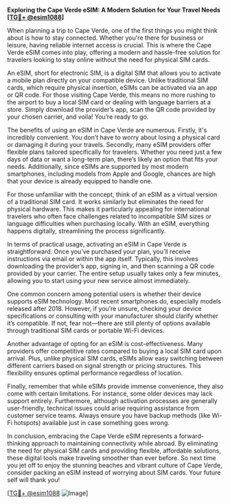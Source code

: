 **Exploring the Cape Verde eSIM: A Modern Solution for Your Travel Needs [[TG💪+ @esim1088](https://t.me/s/esim1088)]**

When planning a trip to Cape Verde, one of the first things you might think about is how to stay connected. Whether you're there for business or leisure, having reliable internet access is crucial. This is where the Cape Verde eSIM comes into play, offering a modern and hassle-free solution for travelers looking to stay online without the need for physical SIM cards.

An eSIM, short for electronic SIM, is a digital SIM that allows you to activate a mobile plan directly on your compatible device. Unlike traditional SIM cards, which require physical insertion, eSIMs can be activated via an app or QR code. For those visiting Cape Verde, this means no more rushing to the airport to buy a local SIM card or dealing with language barriers at a store. Simply download the provider’s app, scan the QR code provided by your chosen carrier, and voila! You’re ready to go.

The benefits of using an eSIM in Cape Verde are numerous. Firstly, it's incredibly convenient. You don’t have to worry about losing a physical card or damaging it during your travels. Secondly, many eSIM providers offer flexible plans tailored specifically for travelers. Whether you need just a few days of data or want a long-term plan, there’s likely an option that fits your needs. Additionally, since eSIMs are supported by most modern smartphones, including models from Apple and Google, chances are high that your device is already equipped to handle one.

For those unfamiliar with the concept, think of an eSIM as a virtual version of a traditional SIM card. It works similarly but eliminates the need for physical hardware. This makes it particularly appealing for international travelers who often face challenges related to incompatible SIM sizes or language difficulties when purchasing locally. With an eSIM, everything happens digitally, streamlining the process significantly.

In terms of practical usage, activating an eSIM in Cape Verde is straightforward. Once you’ve purchased your plan, you’ll receive instructions via email or within the app itself. Typically, this involves downloading the provider’s app, signing in, and then scanning a QR code provided by your carrier. The entire setup usually takes only a few minutes, allowing you to start using your new service almost immediately.

One common concern among potential users is whether their device supports eSIM technology. Most recent smartphones do, especially models released after 2018. However, if you’re unsure, checking your device specifications or consulting with your manufacturer should clarify whether it’s compatible. If not, fear not—there are still plenty of options available through traditional SIM cards or portable Wi-Fi devices.

Another advantage of opting for an eSIM is cost-effectiveness. Many providers offer competitive rates compared to buying a local SIM card upon arrival. Plus, unlike physical SIM cards, eSIMs allow easy switching between different carriers based on signal strength or pricing structures. This flexibility ensures optimal performance regardless of location.

Finally, remember that while eSIMs provide immense convenience, they also come with certain limitations. For instance, some older devices may lack support entirely. Furthermore, although activation processes are generally user-friendly, technical issues could arise requiring assistance from customer service teams. Always ensure you have backup methods (like Wi-Fi hotspots) available just in case something goes wrong.

In conclusion, embracing the Cape Verde eSIM represents a forward-thinking approach to maintaining connectivity while abroad. By eliminating the need for physical SIM cards and providing flexible, affordable solutions, these digital tools make traveling smoother than ever before. So next time you jet off to enjoy the stunning beaches and vibrant culture of Cape Verde, consider packing an eSIM instead of worrying about SIM cards. Your future self will thank you!

[[TG💪+ @esim1088](https://t.me/s/esim1088) ![Image](https://i.postimg.cc/Y0z9fWf4/image.png)]